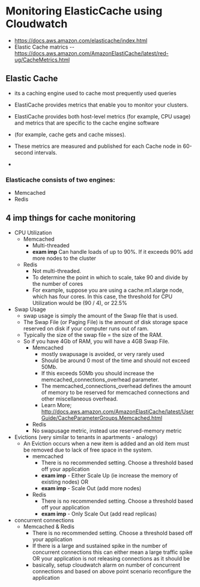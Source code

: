 # Monitoring ElasticCache using Cloudwatch
- https://docs.aws.amazon.com/elasticache/index.html
- Elastic Cache matrics -- https://docs.aws.amazon.com/AmazonElastiCache/latest/red-ug/CacheMetrics.html

## Elastic Cache
- its a caching engine used to cache most prequently used queries
- ElastiCache provides metrics that enable you to monitor your clusters.

- ElastiCache provides both host-level metrics (for example, CPU usage) and metrics that are specific to the cache engine software 
- (for example, cache gets and cache misses). 
- These metrics are measured and published for each Cache node in 60-second intervals.
- 
### Elasticache consists of two engines:
- Memcached
- Redis


## 4 imp things for cache monitoring 
- CPU Utilization
  - Memcached
    - Multi-threaded
    - **exam imp** Can handle loads of up to 90%. If it exceeds 90% add more nodes to the cluster
  - Redis
    - Not multi-threaded. 
    - To determine the point in which to scale, take 90 and divide by the number of cores
    - For example, suppose you are using a cache.m1.xlarge node, which has four cores. In this case, the threshold for CPU Utilization would be (90 / 4), or 22.5%
- Swap Usage
  - swap usage is simply the amount of the Swap file that is used.
  - The Swap File (or Paging File) is the amount of disk storage space reserved on disk if your computer runs out of ram.
  - Typically the size of the swap file = the size of the RAM.
  - So if you have 4Gb of RAM, you will have a 4GB Swap File.
    - Memcached
      - mostly swapusage is avoided, or very rarely used
      - Should be around 0 most of the time and should not exceed 50Mb. 
      - If this exceeds 50Mb you should increase the memcached_connections_overhead parameter.
      - The memcached_connections_overhead defines the amount of memory to be reserved for memcached connections and other miscellaneous overhead.
      - Learn More; http://docs.aws.amazon.com/AmazonElastiCache/latest/UserGuide/CacheParameterGroups.Memcached.html
     - Redis
      - No swapusage metric, instead use reserved-memory metric
- Evictions (very similar to tenants in apartments - analogy)
  - An Eviction occurs when a new item is added and an old item must be removed due to lack of free space in the system.
    - memcached
      - There is no recommended setting. Choose a threshold based off your application
      - **exam imp** - Either Scale Up (ie increase the memory of existing nodes) OR
      - **exam imp** - Scale Out (add more nodes)
    - Redis
      - There is no recommended setting. Choose a threshold based off your application 
      - **exam imp** - Only Scale Out (add read replicas)
- concurrent connections
  - Memcached & Redis
    - There is no recommended setting. Choose a threshold based off your application
    - If there is a large and sustained spike in the number of concurrent connections this can either mean a large traffic spike OR your application is not releasing connections as it should be
    - basically, setup cloudwatch alarm on number of concurrent connections and based on above point scenario reconfigure the application
